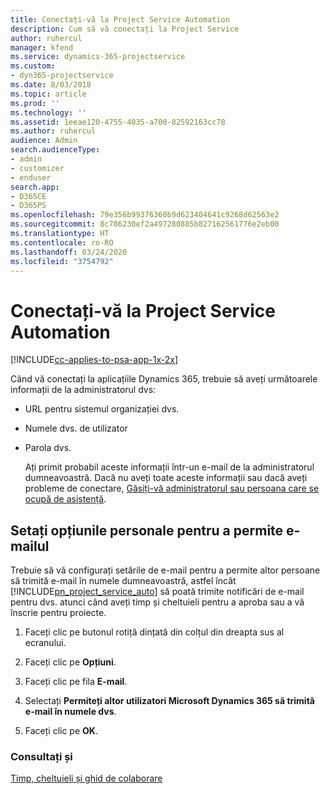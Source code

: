 ```yaml
---
title: Conectați-vă la Project Service Automation
description: Cum să vă conectați la Project Service
author: ruhercul
manager: kfend
ms.service: dynamics-365-projectservice
ms.custom:
- dyn365-projectservice
ms.date: 8/03/2018
ms.topic: article
ms.prod: ''
ms.technology: ''
ms.assetid: 1eeae120-4755-4035-a700-82592163cc78
ms.author: ruhercul
audience: Admin
search.audienceType:
- admin
- customizer
- enduser
search.app:
- D365CE
- D365PS
ms.openlocfilehash: 79e356b99376360b9d623404641c9268d62563e2
ms.sourcegitcommit: 8c786230ef2a497280885b827162561776e2eb00
ms.translationtype: HT
ms.contentlocale: ro-RO
ms.lasthandoff: 03/24/2020
ms.locfileid: "3754792"
---
```

# <a name="sign-in-to-project-service-automation"></a>Conectați-vă la Project Service Automation

[!INCLUDE[cc-applies-to-psa-app-1x-2x](../includes/cc-applies-to-psa-app-1x-2x.md)]

Când vă conectați la aplicațiile Dynamics 365, trebuie să aveți următoarele informații de la administratorul dvs:  
  
- URL pentru sistemul organizației dvs.  
  
- Numele dvs. de utilizator  
  
- Parola dvs.  
  
  Ați primit probabil aceste informații într-un e-mail de la administratorul dumneavoastră. Dacă nu aveți toate aceste informații sau dacă aveți probleme de conectare, [Găsiți-vă administratorul sau persoana care se ocupă de asistență](../basics/find-administrator-support.md).  
  
## <a name="set-your-personal-options-to-allow-email"></a>Setați opțiunile personale pentru a permite e-mailul  
 Trebuie să vă configurați setările de e-mail pentru a permite altor persoane să trimită e-mail în numele dumneavoastră, astfel încât [!INCLUDE[pn_project_service_auto](../includes/pn-project-service-auto.md)] să poată trimite notificări de e-mail pentru dvs. atunci când aveți timp și cheltuieli pentru a aproba sau a vă înscrie pentru proiecte.  
  
1.  Faceți clic pe butonul rotiță dințată din colțul din dreapta sus al ecranului.  
  
2.  Faceți clic pe **Opțiuni**.  
  
3.  Faceți clic pe fila **E-mail**.  
  
4.  Selectați **Permiteți altor utilizatori Microsoft Dynamics 365 să trimită e-mail în numele dvs**.  
  
5.  Faceți clic pe **OK**.  
  
### <a name="see-also"></a>Consultați și  
 [Timp, cheltuieli și ghid de colaborare](../project-service/time-expense-collaboration-guide.md)
